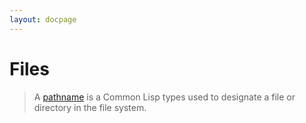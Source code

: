 ```yaml
---
layout: docpage
---
```



# Files

> A [pathname](https://www.cs.cmu.edu/Groups/AI/html/cltl/clm/node204.html#PATHNAME) is a Common Lisp types used to designate a file or directory in the file system.
